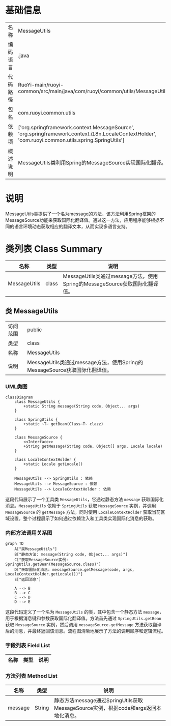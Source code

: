 # 基础信息

|      |      |
|------|------|
| 名称 | MessageUtils |
| 编码语言 | .java |
| 代码路径 | RuoYi-main/ruoyi-common/src/main/java/com/ruoyi/common/utils/MessageUtils.java |
| 包名 | com.ruoyi.common.utils |
| 依赖项 | ['org.springframework.context.MessageSource', 'org.springframework.context.i18n.LocaleContextHolder', 'com.ruoyi.common.utils.spring.SpringUtils'] |
| 概述说明 | MessageUtils类利用Spring的MessageSource实现国际化翻译。 |

# 说明

MessageUtils类提供了一个名为message的方法，该方法利用Spring框架的MessageSource功能来获取国际化翻译值。通过这一方法，应用程序能够根据不同的语言环境动态获取相应的翻译文本，从而实现多语言支持。

# 类列表 Class Summary

| 名称   | 类型  | 说明 |
|-------|------|-------------|
| MessageUtils | class | MessageUtils类通过message方法，使用Spring的MessageSource获取国际化翻译值。 |



## 类 MessageUtils

|      |      |
|------|------|
| 访问范围 | public |
| 类型 | class |
| 名称 | MessageUtils |
| 说明 | MessageUtils类通过message方法，使用Spring的MessageSource获取国际化翻译值。 |


### UML类图

```mermaid
classDiagram
    class MessageUtils {
        +static String message(String code, Object... args)
    }

    class SpringUtils {
        +static ~T~ getBean(Class~T~ clazz)
    }

    class MessageSource {
        <<Interface>>
        +String getMessage(String code, Object[] args, Locale locale)
    }

    class LocaleContextHolder {
        +static Locale getLocale()
    }

    MessageUtils --> SpringUtils : 依赖
    MessageUtils --> MessageSource : 依赖
    MessageUtils --> LocaleContextHolder : 依赖
```

这段代码展示了一个工具类 `MessageUtils`，它通过静态方法 `message` 获取国际化消息。`MessageUtils` 依赖于 `SpringUtils` 获取 `MessageSource` 实例，并调用 `MessageSource` 的 `getMessage` 方法，同时使用 `LocaleContextHolder` 获取当前区域设置。整个过程展示了如何通过依赖注入和工具类实现国际化消息的获取。


### 内部方法调用关系图

```mermaid
graph TD
    A["类MessageUtils"]
    B["静态方法: message(String code, Object... args)"]
    C["获取MessageSource实例: SpringUtils.getBean(MessageSource.class)"]
    D["获取国际化消息: messageSource.getMessage(code, args, LocaleContextHolder.getLocale())"]
    E["返回消息"]

    A --> B
    B --> C
    C --> D
    D --> E
```

这段代码定义了一个名为 `MessageUtils` 的类，其中包含一个静态方法 `message`，用于根据消息键和参数获取国际化翻译值。方法首先通过 `SpringUtils.getBean` 获取 `MessageSource` 实例，然后调用 `messageSource.getMessage` 方法获取翻译后的消息，并最终返回该消息。流程图清晰地展示了方法的调用顺序和逻辑流程。

### 字段列表 Field List

| 名称  | 类型  | 说明 |
|-------|-------|------|

### 方法列表 Method List

| 名称  | 类型  | 说明 |
|-------|-------|------|
| message | String | 静态方法message通过SpringUtils获取MessageSource实例，根据code和args返回本地化消息。 |




